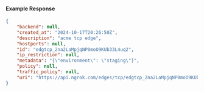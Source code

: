 <!-- Code generated for API Clients. DO NOT EDIT. -->

#### Example Response

```json
{
	"backend": null,
	"created_at": "2024-10-17T20:26:50Z",
	"description": "acme tcp edge",
	"hostports": null,
	"id": "edgtcp_2na2LaMpjqNP0moO9KUb33L4uq2",
	"ip_restriction": null,
	"metadata": "{\"environment\": \"staging\"}",
	"policy": null,
	"traffic_policy": null,
	"uri": "https://api.ngrok.com/edges/tcp/edgtcp_2na2LaMpjqNP0moO9KUb33L4uq2"
}
```
